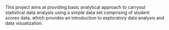 This project aims at providing basic analytical approach to carryout statistical data analysis using a simple data set comprising of student scores data, which provides an introduction to exploratory data analysis and data visualization.
